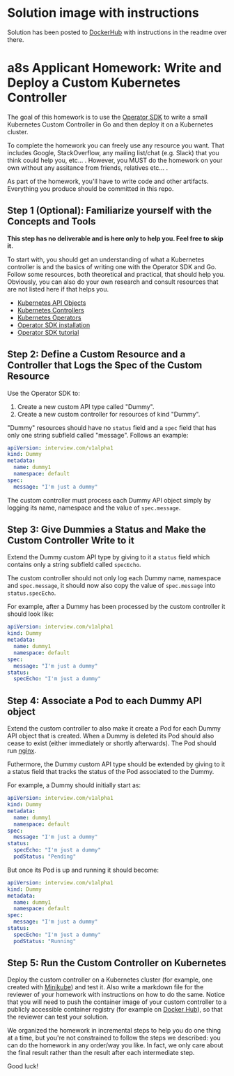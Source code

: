 # Solution image with instructions

Solution has been posted to [DockerHub](https://hub.docker.com/r/lilshah/dummy-controller) with instructions in the readme over there.

# a8s Applicant Homework: Write and Deploy a Custom Kubernetes Controller

The goal of this homework is to use the [Operator SDK][operator-sdk-repo] to
write a small Kubernetes Custom Controller in Go and then deploy it on a
Kubernetes cluster.

To complete the homework you can freely use any resource you want. That
includes Google, StackOverflow, any mailing list/chat (e.g. Slack) that you
think could help you, etc... . However, you MUST do the homework on your own
without any assitance from friends, relatives etc... .

As part of the homework, you'll have to write code and other artifacts.
Everything you produce should be committed in this repo.

## Step 1 (Optional): Familiarize yourself with the Concepts and Tools

**This step has no deliverable and is here only to help you. Feel free to skip
it.**

To start with, you should get an understanding of what a Kubernetes controller
is and the basics of writing one with the Operator SDK and Go. Follow some
resources, both theoretical and practical, that should help you. Obviously, you
can also do your own research and consult resources that are not listed here if
that helps you.

- [Kubernetes API Objects][k8s-objects]
- [Kubernetes Controllers][k8s-controllers]
- [Kubernetes Operators][k8s-operators]
- [Operator SDK installation][operator-sdk-installation]
- [Operator SDK tutorial][operator-sdk-tutorial]

## Step 2: Define a Custom Resource and a Controller that Logs the Spec of the Custom Resource

Use the Operator SDK to:

1. Create a new custom API type called "Dummy".
2. Create a new custom controller for resources of kind "Dummy".

"Dummy" resources should have no `status` field and a `spec` field that has only
one string subfield called "message". Follows an example:

```yaml
apiVersion: interview.com/v1alpha1
kind: Dummy
metadata:
  name: dummy1
  namespace: default
spec:
  message: "I'm just a dummy"
```

The custom controller must process each Dummy API object simply by logging its
name, namespace and the value of `spec.message`.

## Step 3: Give Dummies a Status and Make the Custom Controller Write to it

Extend the Dummy custom API type by giving to it a `status` field which contains
only a string subfield called `specEcho`.

The custom controller should not only log each Dummy name, namespace and
`spec.message`, it should now also copy the value of `spec.message` into
`status.specEcho`.

For example, after a Dummy has been processed by the custom controller it should
look like:

```yaml
apiVersion: interview.com/v1alpha1
kind: Dummy
metadata:
  name: dummy1
  namespace: default
spec:
  message: "I'm just a dummy"
status:
  specEcho: "I'm just a dummy"
```

## Step 4: Associate a Pod to each Dummy API object

Extend the custom controller to also make it create a Pod for each Dummy API
object that is created. When a Dummy is deleted its Pod should also cease to
exist (either immediately or shortly afterwards). The Pod should run
[nginx][nginx-docker-image].

Futhermore, the Dummy custom API type should be extended by giving to it a
status field that tracks the status of the Pod associated to the Dummy.

For example, a Dummy should initially start as:

```yaml
apiVersion: interview.com/v1alpha1
kind: Dummy
metadata:
  name: dummy1
  namespace: default
spec:
  message: "I'm just a dummy"
status:
  specEcho: "I'm just a dummy"
  podStatus: "Pending"
```

But once its Pod is up and running it should become:

```yaml
apiVersion: interview.com/v1alpha1
kind: Dummy
metadata:
  name: dummy1
  namespace: default
spec:
  message: "I'm just a dummy"
status:
  specEcho: "I'm just a dummy"
  podStatus: "Running"
```

## Step 5: Run the Custom Controller on Kubernetes

Deploy the custom controller on a Kubernetes cluster (for example, one created
with [Minikube][minikube]) and test it. Also write a markdown file for the
reviewer of your homework with instructions on how to do the same.
Notice that you will need to push the container image of your custom controller
to a publicly accessible container registry (for example on
[Docker Hub][docker-hub]), so that the reviewer can test your solution.

We organized the homework in incremental steps to help you do one thing at a
time, but you're not constrained to follow the steps we described: you can do
the homework in any order/way you like. In fact, we only care about the final
result rather than the result after each intermediate step.

Good luck!

[nginx-docker-image]: https://hub.docker.com/_/nginx
[docker-hub]: https://hub.docker.com/
[k8s-controllers]: https://kubernetes.io/docs/concepts/architecture/controller/
[k8s-labels]: https://kubernetes.io/docs/concepts/overview/working-with-objects/labels/
[k8s-objects]: https://kubernetes.io/docs/concepts/overview/working-with-objects/kubernetes-objects/
[k8s-operators]: https://kubernetes.io/docs/concepts/extend-kubernetes/operator/
[minikube]: https://minikube.sigs.k8s.io/docs/start/
[operator-sdk-installation]: https://sdk.operatorframework.io/docs/installation/
[operator-sdk-repo]: https://github.com/operator-framework/operator-sdk
[operator-sdk-tutorial]: https://sdk.operatorframework.io/docs/building-operators/golang/tutorial/
